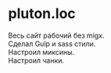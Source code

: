  # pluton.loc

Весь сайт рабочий без migx.<br>
Сделал Gulp и sass стили.<br>
Настроил миксины.<br>
Настроил чанки.<br>